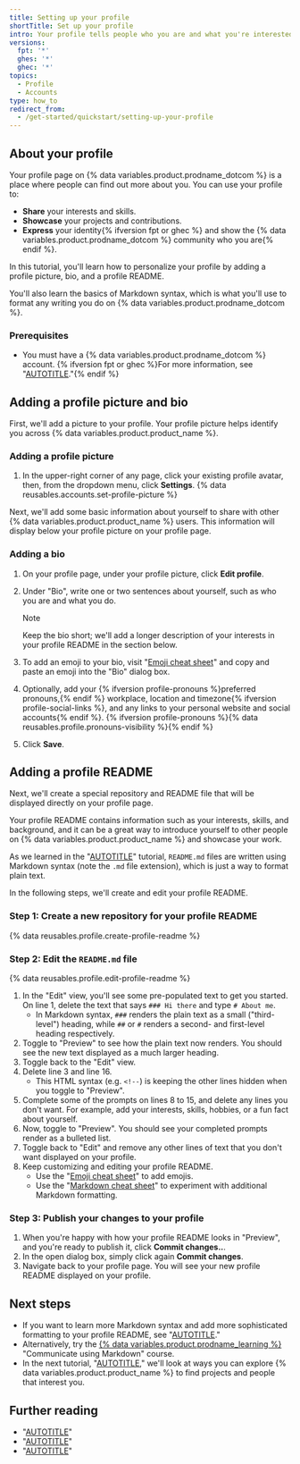 ```yaml
---
title: Setting up your profile
shortTitle: Set up your profile
intro: Your profile tells people who you are and what you're interested in.
versions:
  fpt: '*'
  ghes: '*'
  ghec: '*'
topics:
  - Profile
  - Accounts
type: how_to
redirect_from:
  - /get-started/quickstart/setting-up-your-profile
---
```


## About your profile

Your profile page on {% data variables.product.prodname_dotcom %} is a place where people can find out more about you. You can use your profile to:

* **Share** your interests and skills.
* **Showcase** your projects and contributions.
* **Express** your identity{% ifversion fpt or ghec %} and show the {% data variables.product.prodname_dotcom %} community who you are{% endif %}.

In this tutorial, you'll learn how to personalize your profile by adding a profile picture, bio, and a profile README.

You'll also learn the basics of Markdown syntax, which is what you'll use to format any writing you do on {% data variables.product.prodname_dotcom %}.

### Prerequisites

* You must have a {% data variables.product.prodname_dotcom %} account. {% ifversion fpt or ghec %}For more information, see "[AUTOTITLE](/get-started/start-your-journey/creating-an-account-on-github)."{% endif %}

## Adding a profile picture and bio

First, we'll add a picture to your profile. Your profile picture helps identify you across {% data variables.product.product_name %}.

### Adding a profile picture

1. In the upper-right corner of any page, click your existing profile avatar, then, from the dropdown menu, click **Settings**.
{% data reusables.accounts.set-profile-picture %}

Next, we'll add some basic information about yourself to share with other {% data variables.product.product_name %} users. This information will display below your profile picture on your profile page.

### Adding a bio

1. On your profile page, under your profile picture, click **Edit profile**.
1. Under "Bio", write one or two sentences about yourself, such as who you are and what you do.

   > [!NOTE]
   > Keep the bio short; we'll add a longer description of your interests in your profile README in the section below.

1. To add an emoji to your bio, visit "[Emoji cheat sheet](https://www.webfx.com/tools/emoji-cheat-sheet/)" and copy and paste an emoji into the "Bio" dialog box.
1. Optionally, add your {% ifversion profile-pronouns %}preferred pronouns,{% endif %} workplace, location and timezone{% ifversion profile-social-links %}, and any links to your personal website and social accounts{% endif %}. {% ifversion profile-pronouns %}{% data reusables.profile.pronouns-visibility %}{% endif %}
1. Click **Save**.

## Adding a profile README

Next, we'll create a special repository and README file that will be displayed directly on your profile page.

Your profile README contains information such as your interests, skills, and background, and it can be a great way to introduce yourself to other people on {% data variables.product.product_name %} and showcase your work.

As we learned in the "[AUTOTITLE](/get-started/start-your-journey/hello-world)" tutorial, `README.md` files are written using Markdown syntax (note the `.md` file extension), which is just a way to format plain text.

In the following steps, we'll create and edit your profile README.

### Step 1: Create a new repository for your profile README

{% data reusables.profile.create-profile-readme %}

### Step 2: Edit the `README.md` file

{% data reusables.profile.edit-profile-readme %}
1. In the "Edit" view, you'll see some pre-populated text to get you started. On line 1, delete the text that says `### Hi there` and type `# About me`.
   * In Markdown syntax, `###` renders the plain text as a small ("third-level") heading, while `##` or `#` renders a second- and first-level heading respectively.
1. Toggle to "Preview" to see how the plain text now renders. You should see the new text displayed as a much larger heading.
1. Toggle back to the "Edit" view.
1. Delete line 3 and line 16.
   * This HTML syntax (e.g. ` <!-- `) is keeping the other lines hidden when you toggle to "Preview".
1. Complete some of the prompts on lines 8 to 15, and delete any lines you don't want. For example, add your interests, skills, hobbies, or a fun fact about yourself.
1. Now, toggle to "Preview". You should see your completed prompts render as a bulleted list.
1. Toggle back to "Edit" and remove any other lines of text that you don't want displayed on your profile.
1. Keep customizing and editing your profile README.
   * Use the "[Emoji cheat sheet](https://www.webfx.com/tools/emoji-cheat-sheet/)" to add emojis.
   * Use the "[Markdown cheat sheet](https://www.markdownguide.org/cheat-sheet/)" to experiment with additional Markdown formatting.

### Step 3: Publish your changes to your profile

1. When you're happy with how your profile README looks in "Preview", and you're ready to publish it, click **Commit changes..**.
1. In the open dialog box, simply click again **Commit changes**.
1. Navigate back to your profile page. You will see your new profile README displayed on your profile.

## Next steps

* If you want to learn more Markdown syntax and add more sophisticated formatting to your profile README, see "[AUTOTITLE](/get-started/writing-on-github/getting-started-with-writing-and-formatting-on-github/quickstart-for-writing-on-github)."
* Alternatively, try the [{% data variables.product.prodname_learning %}](https://skills.github.com/) "Communicate using Markdown" course.
* In the next tutorial, "[AUTOTITLE](/get-started/start-your-journey/finding-inspiration-on-github)," we'll look at ways you can explore {% data variables.product.product_name %} to find projects and people that interest you.

## Further reading

* "[AUTOTITLE](/account-and-profile/setting-up-and-managing-your-github-profile/customizing-your-profile/about-your-profile)"
* "[AUTOTITLE](/account-and-profile/setting-up-and-managing-your-github-profile/customizing-your-profile/personalizing-your-profile)"
* "[AUTOTITLE](/get-started/writing-on-github/getting-started-with-writing-and-formatting-on-github/basic-writing-and-formatting-syntax)"
